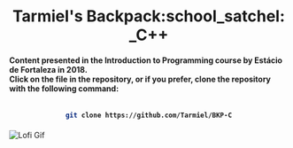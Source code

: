 <h1 align="center"> Tarmiel's Backpack:school_satchel: _C++</h1>

<h4>Content presented in the Introduction to Programming course by Estácio de Fortaleza in 2018. 
  <br />
Click on the file in the repository, or if you prefer, clone the repository with the following command: </h4>

<h4 align="center">

```bash

git clone https://github.com/Tarmiel/BKP-C

```
</h4>

![Lofi Gif](https://i.imgur.com/eTXACsr.gif)
